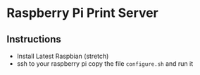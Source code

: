 Raspberry Pi Print Server
=========================

Instructions
------------
+ Install Latest Raspbian (stretch)
+ ssh to your raspberry pi copy the file `configure.sh` and run it
